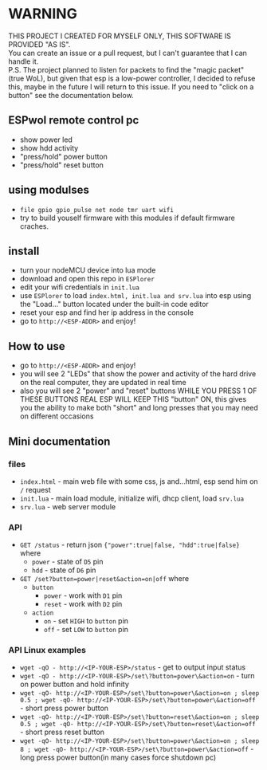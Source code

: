 # WARNING
THIS PROJECT I CREATED FOR MYSELF ONLY, THIS SOFTWARE IS PROVIDED "AS IS".\
You can create an issue or a pull request, but I can't guarantee that I can handle it.\
P.S. The project planned to listen for packets to find the "magic packet" (true WoL), but given that esp is a low-power controller, I decided to refuse this, maybe in the future I will return to this issue. If you need to "click on a button" see the documentation below.
## ESPwol remote control pc
* show power led
* show hdd activity
* "press/hold" power button
* "press/hold" reset button

## using modulses
* `file gpio gpio_pulse net node tmr uart wifi`
* try to build youself firmware with this modules if default firmware craches.

## install
* turn your nodeMCU device into lua mode
* download and open this repo in `ESPlorer`
* edit your wifi credentials in `init.lua`
* use `ESPlorer` to load `index.html, init.lua and srv.lua` into esp using the "Load..." button located under the built-in code editor
* reset your esp and find her ip address in the console
* go to `http://<ESP-ADDR>` and enjoy!

## How to use 
* go to `http://<ESP-ADDR>` and enjoy!
* you will see 2 "LEDs" that show the power and activity of the hard drive on the real computer, they are updated in real time
* also you will see 2 "power" and "reset" buttons WHILE YOU PRESS 1 OF THESE BUTTONS REAL ESP WILL KEEP THIS "button" ON, this gives you the ability to make both "short" and long presses that you may need on different occasions

## Mini documentation
### files
* `index.html` - main web file with some css, js and...html, esp send him on `/` request
* `init.lua` - main load module, initialize wifi, dhcp client, load `srv.lua`
* `srv.lua` - web server module
### API
* `GET /status` - return json `{"power":true|false, "hdd":true|false}` where 
  * `power` - state of `D5` pin
  * `hdd` - state of `D6` pin
* `GET /set?button=power|reset&action=on|off` where
  * `button`
    * `power` - work with `D1` pin
    * `reset` - work with `D2` pin
  * `action`
    * `on` - set `HIGH` to `button` pin
    * `off` - set `LOW` to `button` pin
### API Linux examples
* `wget -qO - http://<IP-YOUR-ESP>/status` - get to output input status
* `wget -qO - http://<IP-YOUR-ESP>/set\?button=power\&action=on` - turn on power button and hold infinity
* `wget -qO- http://<IP-YOUR-ESP>/set\?button=power\&action=on ; sleep 0.5 ; wget -qO- http://<IP-YOUR-ESP>/set\?button=power\&action=off` - short press power button
* `wget -qO- http://<IP-YOUR-ESP>/set\?button=reset\&action=on ; sleep 0.5 ; wget -qO- http://<IP-YOUR-ESP>/set\?button=reset\&action=off` - short press reset button
* `wget -qO- http://<IP-YOUR-ESP>/set\?button=power\&action=on ; sleep 8 ; wget -qO- http://<IP-YOUR-ESP>/set\?button=power\&action=off` - long press power button(in many cases force shutdown pc)